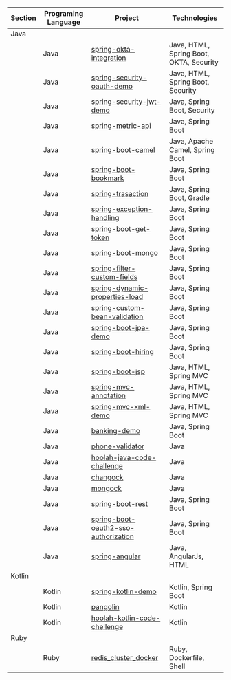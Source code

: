 Section | Programing Language | Project | Technologies
--- | --- | --- | ---
Java | | | 
| | Java | [spring-okta-integration](https://github.com/abhishekshah2905/spring-okta-integration) | Java, HTML, Spring Boot, OKTA, Security
| | Java | [spring-security-oauth-demo](https://github.com/abhishekshah2905/spring-security-oauth-demo) | Java, HTML, Spring Boot, Security
| | Java | [spring-security-jwt-demo](https://github.com/abhishekshah2905/spring-security-jwt-demo) | Java, Spring Boot, Security
| | Java | [spring-metric-api](https://github.com/abhishekshah2905/spring-metric-api) | Java, Spring Boot
| | Java | [spring-boot-camel](https://github.com/abhishekshah2905/spring-boot-camel) | Java, Apache Camel, Spring Boot
| | Java | [spring-boot-bookmark](https://github.com/abhishekshah2905/spring-boot-bookmark) | Java, Spring Boot
| | Java | [spring-trasaction](https://github.com/abhishekshah2905/spring-trasaction) | Java, Spring Boot, Gradle
| | Java | [spring-exception-handling](https://github.com/abhishekshah2905/spring-exception-handling) | Java, Spring Boot
| | Java | [spring-boot-get-token](https://github.com/abhishekshah2905/spring-boot-get-token) | Java, Spring Boot
| | Java | [spring-boot-mongo](https://github.com/abhishekshah2905/spring-boot-mongo) | Java, Spring Boot
| | Java | [spring-filter-custom-fields](https://github.com/abhishekshah2905/spring-filter-custom-fields) | Java, Spring Boot
| | Java | [spring-dynamic-properties-load](https://github.com/abhishekshah2905/spring-dynamic-properties-load) | Java, Spring Boot
| | Java | [spring-custom-bean-validation](https://github.com/abhishekshah2905/spring-custom-bean-validation) | Java, Spring Boot
| | Java | [spring-boot-jpa-demo](https://github.com/abhishekshah2905/spring-boot-jpa-demo) | Java, Spring Boot
| | Java | [spring-boot-hiring](https://github.com/abhishekshah2905/spring-boot-hiring) | Java, Spring Boot
| | Java | [spring-boot-jsp](https://github.com/abhishekshah2905/spring-boot-jsp) | Java, HTML, Spring MVC
| | Java | [spring-mvc-annotation](https://github.com/abhishekshah2905/spring-mvc-annotation) | Java, HTML, Spring MVC
| | Java | [spring-mvc-xml-demo](https://github.com/abhishekshah2905/spring-mvc-xml-demo) | Java, HTML, Spring MVC
| | Java | [banking-demo](https://github.com/abhishekshah2905/banking-demo) | Java, Spring Boot
| | Java | [phone-validator](https://github.com/abhishekshah2905/phone-validator) | Java
| | Java | [hoolah-java-code-challenge](https://github.com/abhishekshah2905/hoolah-java-code-challenge) | Java
| | Java | [changock](https://github.com/abhishekshah2905/changock) | Java
| | Java | [mongock](https://github.com/abhishekshah2905/mongock) | Java
| | Java | [spring-boot-rest](https://github.com/abhishekshah2905/spring-boot-rest) | Java, Spring Boot
| | Java | [spring-boot-oauth2-sso-authorization](https://github.com/abhishekshah2905/spring-boot-oauth2-sso-authorization) | Java, Spring Boot
| | Java | [spring-angular](https://github.com/abhishekshah2905/spring-angular) | Java, AngularJs, HTML
Kotlin | | | 
| | Kotlin | [spring-kotlin-demo](https://github.com/abhishekshah2905/spring-kotlin-demo) | Kotlin, Spring Boot
| | Kotlin | [pangolin](https://github.com/abhishekshah2905/pangolin) | Kotlin
| | Kotlin | [hoolah-kotlin-code-chellenge](https://github.com/abhishekshah2905/hoolah-kotlin-code-chellenge) | Kotlin
Ruby |  | | 
| | Ruby | [redis_cluster_docker](https://github.com/abhishekshah2905/redis_cluster_docker) | Ruby, Dockerfile, Shell
